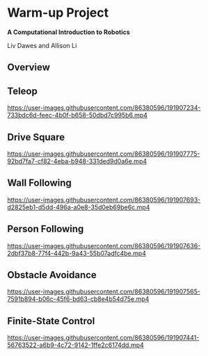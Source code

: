 # Warm-up Project
**A Computational Introduction to Robotics**

Liv Dawes and Allison Li

## Overview

## Teleop


https://user-images.githubusercontent.com/86380596/191907234-733bdc6d-feec-4b0f-b658-50dbd7c995b6.mp4


## Drive Square


https://user-images.githubusercontent.com/86380596/191907775-92bd7fa7-cf82-4eba-b948-331ded9d0a6e.mp4


## Wall Following


https://user-images.githubusercontent.com/86380596/191907693-d2825eb1-d5dd-496a-a0e8-35d0eb69be6c.mp4


## Person Following


https://user-images.githubusercontent.com/86380596/191907636-2dbf37b8-77f4-442b-9a43-55b07adfc4be.mp4


## Obstacle Avoidance


https://user-images.githubusercontent.com/86380596/191907565-7591b894-b06c-45f6-bd63-cb8e4b54d75e.mp4


## Finite-State Control


https://user-images.githubusercontent.com/86380596/191907441-56763522-a6b9-4c72-9142-1ffe2c6174dd.mp4

